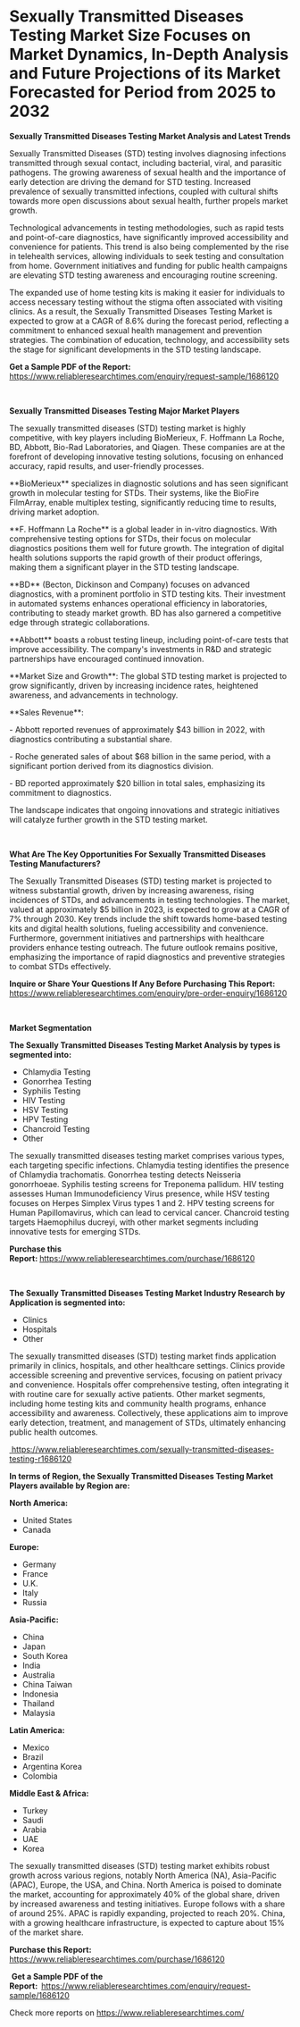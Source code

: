 <p><h1>Sexually Transmitted Diseases Testing Market Size Focuses on Market Dynamics, In-Depth Analysis and Future Projections of its Market Forecasted for Period from 2025 to 2032</h1></p><p><strong>Sexually Transmitted Diseases Testing Market Analysis and Latest Trends</strong></p>
<p><p>Sexually Transmitted Diseases (STD) testing involves diagnosing infections transmitted through sexual contact, including bacterial, viral, and parasitic pathogens. The growing awareness of sexual health and the importance of early detection are driving the demand for STD testing. Increased prevalence of sexually transmitted infections, coupled with cultural shifts towards more open discussions about sexual health, further propels market growth.</p><p>Technological advancements in testing methodologies, such as rapid tests and point-of-care diagnostics, have significantly improved accessibility and convenience for patients. This trend is also being complemented by the rise in telehealth services, allowing individuals to seek testing and consultation from home. Government initiatives and funding for public health campaigns are elevating STD testing awareness and encouraging routine screening.</p><p>The expanded use of home testing kits is making it easier for individuals to access necessary testing without the stigma often associated with visiting clinics. As a result, the Sexually Transmitted Diseases Testing Market is expected to grow at a CAGR of 8.6% during the forecast period, reflecting a commitment to enhanced sexual health management and prevention strategies. The combination of education, technology, and accessibility sets the stage for significant developments in the STD testing landscape.</p></p>
<p><strong>Get a Sample PDF of the Report:&nbsp;</strong> <a href="https://www.reliableresearchtimes.com/enquiry/request-sample/1686120?utm_campaign=3190&utm_medium=2&utm_source=Github&utm_content=ia&utm_term=11032025&utm_id=sexually-transmitted-diseases-testing">https://www.reliableresearchtimes.com/enquiry/request-sample/1686120</a></p>
<p>&nbsp;</p>
<p><strong>Sexually Transmitted Diseases Testing Major Market Players</strong></p>
<p><p>The sexually transmitted diseases (STD) testing market is highly competitive, with key players including BioMerieux, F. Hoffmann La Roche, BD, Abbott, Bio-Rad Laboratories, and Qiagen. These companies are at the forefront of developing innovative testing solutions, focusing on enhanced accuracy, rapid results, and user-friendly processes. </p><p>**BioMerieux** specializes in diagnostic solutions and has seen significant growth in molecular testing for STDs. Their systems, like the BioFire FilmArray, enable multiplex testing, significantly reducing time to results, driving market adoption.</p><p>**F. Hoffmann La Roche** is a global leader in in-vitro diagnostics. With comprehensive testing options for STDs, their focus on molecular diagnostics positions them well for future growth. The integration of digital health solutions supports the rapid growth of their product offerings, making them a significant player in the STD testing landscape.</p><p>**BD** (Becton, Dickinson and Company) focuses on advanced diagnostics, with a prominent portfolio in STD testing kits. Their investment in automated systems enhances operational efficiency in laboratories, contributing to steady market growth. BD has also garnered a competitive edge through strategic collaborations.</p><p>**Abbott** boasts a robust testing lineup, including point-of-care tests that improve accessibility. The company's investments in R&D and strategic partnerships have encouraged continued innovation. </p><p>**Market Size and Growth**: The global STD testing market is projected to grow significantly, driven by increasing incidence rates, heightened awareness, and advancements in technology.</p><p>**Sales Revenue**: </p><p>- Abbott reported revenues of approximately $43 billion in 2022, with diagnostics contributing a substantial share.</p><p>- Roche generated sales of about $68 billion in the same period, with a significant portion derived from its diagnostics division.</p><p>- BD reported approximately $20 billion in total sales, emphasizing its commitment to diagnostics.</p><p>The landscape indicates that ongoing innovations and strategic initiatives will catalyze further growth in the STD testing market.</p></p>
<p>&nbsp;</p>
<p><strong>What Are The Key Opportunities For Sexually Transmitted Diseases Testing Manufacturers?</strong></p>
<p><p>The Sexually Transmitted Diseases (STD) testing market is projected to witness substantial growth, driven by increasing awareness, rising incidences of STDs, and advancements in testing technologies. The market, valued at approximately $5 billion in 2023, is expected to grow at a CAGR of 7% through 2030. Key trends include the shift towards home-based testing kits and digital health solutions, fueling accessibility and convenience. Furthermore, government initiatives and partnerships with healthcare providers enhance testing outreach. The future outlook remains positive, emphasizing the importance of rapid diagnostics and preventive strategies to combat STDs effectively.</p></p>
<p><strong>Inquire or Share Your Questions If Any Before Purchasing This Report:</strong> <a href="https://www.reliableresearchtimes.com/enquiry/pre-order-enquiry/1686120?utm_campaign=3190&utm_medium=2&utm_source=Github&utm_content=ia&utm_term=11032025&utm_id=sexually-transmitted-diseases-testing">https://www.reliableresearchtimes.com/enquiry/pre-order-enquiry/1686120</a></p>
<p>&nbsp;</p>
<p><strong>Market Segmentation</strong></p>
<p><strong>The Sexually Transmitted Diseases Testing Market Analysis by types is segmented into:</strong></p>
<p><ul><li>Chlamydia Testing</li><li>Gonorrhea Testing</li><li>Syphilis Testing</li><li>HIV Testing</li><li>HSV Testing</li><li>HPV Testing</li><li>Chancroid Testing</li><li>Other</li></ul></p>
<p><p>The sexually transmitted diseases testing market comprises various types, each targeting specific infections. Chlamydia testing identifies the presence of Chlamydia trachomatis. Gonorrhea testing detects Neisseria gonorrhoeae. Syphilis testing screens for Treponema pallidum. HIV testing assesses Human Immunodeficiency Virus presence, while HSV testing focuses on Herpes Simplex Virus types 1 and 2. HPV testing screens for Human Papillomavirus, which can lead to cervical cancer. Chancroid testing targets Haemophilus ducreyi, with other market segments including innovative tests for emerging STDs.</p></p>
<p><strong>Purchase this Report:&nbsp;</strong><a href="https://www.reliableresearchtimes.com/purchase/1686120?utm_campaign=3190&utm_medium=2&utm_source=Github&utm_content=ia&utm_term=11032025&utm_id=sexually-transmitted-diseases-testing">https://www.reliableresearchtimes.com/purchase/1686120</a></p>
<p>&nbsp;</p>
<p><strong>The Sexually Transmitted Diseases Testing Market Industry Research by Application is segmented into:</strong></p>
<p><ul><li>Clinics</li><li>Hospitals</li><li>Other</li></ul></p>
<p><p>The sexually transmitted diseases (STD) testing market finds application primarily in clinics, hospitals, and other healthcare settings. Clinics provide accessible screening and preventive services, focusing on patient privacy and convenience. Hospitals offer comprehensive testing, often integrating it with routine care for sexually active patients. Other market segments, including home testing kits and community health programs, enhance accessibility and awareness. Collectively, these applications aim to improve early detection, treatment, and management of STDs, ultimately enhancing public health outcomes.</p></p>
<p><a href="https://www.reliableresearchtimes.com/sexually-transmitted-diseases-testing-r1686120?utm_campaign=3190&utm_medium=2&utm_source=Github&utm_content=ia&utm_term=11032025&utm_id=sexually-transmitted-diseases-testing">&nbsp;https://www.reliableresearchtimes.com/sexually-transmitted-diseases-testing-r1686120</a></p>
<p><strong>In terms of Region, the Sexually Transmitted Diseases Testing Market Players available by Region are:</strong></p>
<p>
    <p> <strong> North America: </strong>
        <ul>
            <li>United States</li>
            <li>Canada</li>
        </ul>
        </p> 
    <p> <strong> Europe: </strong>
        <ul>
            <li>Germany</li>
            <li>France</li>
            <li>U.K.</li>
            <li>Italy</li>
            <li>Russia</li>
        </ul>
        </p> 
    <p> <strong> Asia-Pacific: </strong>
        <ul>
            <li>China</li>
            <li>Japan</li>
            <li>South Korea</li>
            <li>India</li>
            <li>Australia</li>
            <li>China Taiwan</li>
            <li>Indonesia</li>
            <li>Thailand</li>
            <li>Malaysia</li>
        </ul>
        </p> 
    <p> <strong> Latin America: </strong>
        <ul>
            <li>Mexico</li>
            <li>Brazil</li>
            <li>Argentina Korea</li>
            <li>Colombia</li>
        </ul>
        </p> 
    <p> <strong> Middle East & Africa: </strong>
        <ul>
            <li>Turkey</li>
            <li>Saudi</li>
            <li>Arabia</li>
            <li>UAE</li>
            <li>Korea</li>
        </ul>
    </p>
    </p>
<p><p>The sexually transmitted diseases (STD) testing market exhibits robust growth across various regions, notably North America (NA), Asia-Pacific (APAC), Europe, the USA, and China. North America is poised to dominate the market, accounting for approximately 40% of the global share, driven by increased awareness and testing initiatives. Europe follows with a share of around 25%. APAC is rapidly expanding, projected to reach 20%. China, with a growing healthcare infrastructure, is expected to capture about 15% of the market share.</p></p>
<p><strong>Purchase this Report: </strong><a href="https://www.reliableresearchtimes.com/purchase/1686120?utm_campaign=3190&utm_medium=2&utm_source=Github&utm_content=ia&utm_term=11032025&utm_id=sexually-transmitted-diseases-testing">https://www.reliableresearchtimes.com/purchase/1686120</a></p>
<p>&nbsp;<strong>Get a Sample PDF of the Report:&nbsp;&nbsp;</strong><a href="https://www.reliableresearchtimes.com/enquiry/request-sample/1686120?utm_campaign=3190&utm_medium=2&utm_source=Github&utm_content=ia&utm_term=11032025&utm_id=sexually-transmitted-diseases-testing">https://www.reliableresearchtimes.com/enquiry/request-sample/1686120</a></p>
<p><strong></strong></p>
<p>Check more reports on <a href="https://www.reliableresearchtimes.com/?utm_campaign=3190&utm_medium=2&utm_source=Github&utm_content=ia&utm_term=11032025&utm_id=sexually-transmitted-diseases-testing">https://www.reliableresearchtimes.com/</a></p>